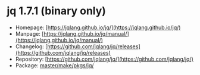 # jq 1.7.1 (binary only)
 - Homepage: [https://jqlang.github.io/jq/](https://jqlang.github.io/jq/)
 - Manpage: [https://jqlang.github.io/jq/manual/](https://jqlang.github.io/jq/manual/)
 - Changelog: [https://github.com/jqlang/jq/releases](https://github.com/jqlang/jq/releases)
 - Repository: [https://github.com/jqlang/jq/](https://github.com/jqlang/jq/)
 - Package: [master/make/pkgs/jq/](https://github.com/Freetz-NG/freetz-ng/tree/master/make/pkgs/jq/)

